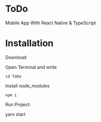 # ToDo
Mobile App With React Native & TypeScript


# Installation

  Download
  
  Open Terminal and write
  
    cd ToDo
 
  Install node_modules
  
  
    npm i
  
  
  Run Project:
  
  
  yarn start

